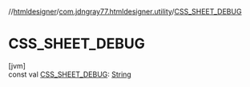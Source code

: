 //[htmldesigner](../../index.md)/[com.jdngray77.htmldesigner.utility](index.md)/[CSS_SHEET_DEBUG](-c-s-s_-s-h-e-e-t_-d-e-b-u-g.md)

# CSS_SHEET_DEBUG

[jvm]\
const val [CSS_SHEET_DEBUG](-c-s-s_-s-h-e-e-t_-d-e-b-u-g.md): [String](https://kotlinlang.org/api/latest/jvm/stdlib/kotlin/-string/index.html)
